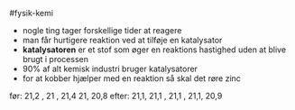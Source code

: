 #fysik-kemi 
- nogle ting tager forskellige tider at reagere
- man får hurtigere reaktion ved at tilføje en katalysator
- **katalysatoren** er et stof som øger en reaktions hastighed uden at blive brugt i processen
- 90% af alt kemisk industri bruger katalysatorer
- for at kobber hjælper med en reaktion så skal det røre zinc 





før:     21,2 , 21 , 21,4 21, 20,8
efter: 21,1, 21,1 , 21,1 , 21,1, 20,9 
 
